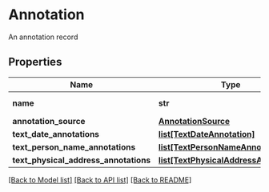 # Annotation

An annotation record
## Properties
Name | Type | Description | Notes
------------ | ------------- | ------------- | -------------
**name** | **str** | Resource name of the annotation record, of the form datasets/{datasetId}/annotationStores/{annotationStoreId}/annotations/{annotationId} | [optional] [readonly] 
**annotation_source** | [**AnnotationSource**](AnnotationSource.md) |  | [optional] 
**text_date_annotations** | [**list[TextDateAnnotation]**](TextDateAnnotation.md) | Date annotations in a text | [optional] 
**text_person_name_annotations** | [**list[TextPersonNameAnnotation]**](TextPersonNameAnnotation.md) | Person name annotations in a text | [optional] 
**text_physical_address_annotations** | [**list[TextPhysicalAddressAnnotation]**](TextPhysicalAddressAnnotation.md) | Physical address annotations in a text | [optional] 

[[Back to Model list]](../README.md#documentation-for-models) [[Back to API list]](../README.md#documentation-for-api-endpoints) [[Back to README]](../README.md)


